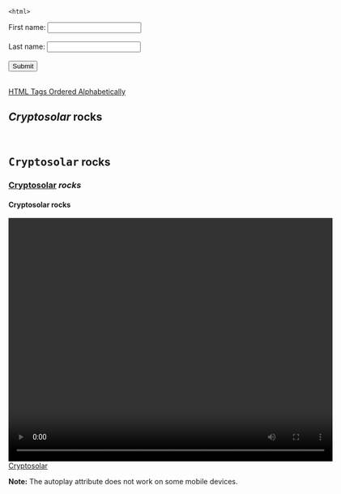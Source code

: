 	<html>
<head>
<link rel="stylesheet" href="https://cryptosolar.github.io/main.css">
</head>
<body>
<div class="flex-container">
		<section class="flex-item">
<form action="/action_page.php">
  <label for="fname">First name:</label>
  <input type="text" id="fname" name="fname"><br><br>
  <label for="lname">Last name:</label>
  <input type="text" id="lname" name="lname"><br><br>
  <input type="submit" value="Submit">
</form>
</section>
<br>
<section class="flex-item">
<a href="https://www.w3schools.com/tags/default.asp">HTML Tags Ordered Alphabetically</A>
</section>
<section class="flex-item">
<H1><EM> Cryptosolar</EM> rocks</H1><BR>
<H2><TT> Cryptosolar</TT> rocks</H2>
<H3><U> Cryptosolar</U><VAR> rocks</VAR></H3>
<H4><B> Cryptosolar</B> rocks</H4>
</section>
<section class="flex-item">
<video  width="640" height="480" controls preload="auto">
  <source src="https://siasky.net/CABJtRBq1iJ3oOaMt5NdH5gpLbbSqD37OY7idRvV-oJ7LQ" type="video/mp4">
 <!-- Dieser Text ist ein Kommentar -->
</video>
<br>
<a href="https://cryptosolar.github.io/flexboxing.html">Cryptosolar</A>
<br>
<p><b>Note:</b> The autoplay attribute does not work on some mobile devices.</p>
<br>
</section>
</body>
</html>
